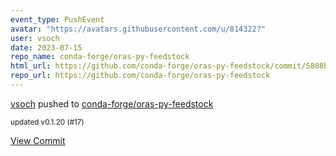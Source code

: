 ```yaml
---
event_type: PushEvent
avatar: "https://avatars.githubusercontent.com/u/814322?"
user: vsoch
date: 2023-07-15
repo_name: conda-forge/oras-py-feedstock
html_url: https://github.com/conda-forge/oras-py-feedstock/commit/5808bf9cf5f2a6286b4cb67dee8ee757c2728fd6
repo_url: https://github.com/conda-forge/oras-py-feedstock
---
```


<a href='https://github.com/vsoch' target='_blank'>vsoch</a> pushed to <a href='https://github.com/conda-forge/oras-py-feedstock' target='_blank'>conda-forge/oras-py-feedstock</a>

<small>updated v0.1.20 (#17)</small>

<a href='https://github.com/conda-forge/oras-py-feedstock/commit/5808bf9cf5f2a6286b4cb67dee8ee757c2728fd6' target='_blank'>View Commit</a>